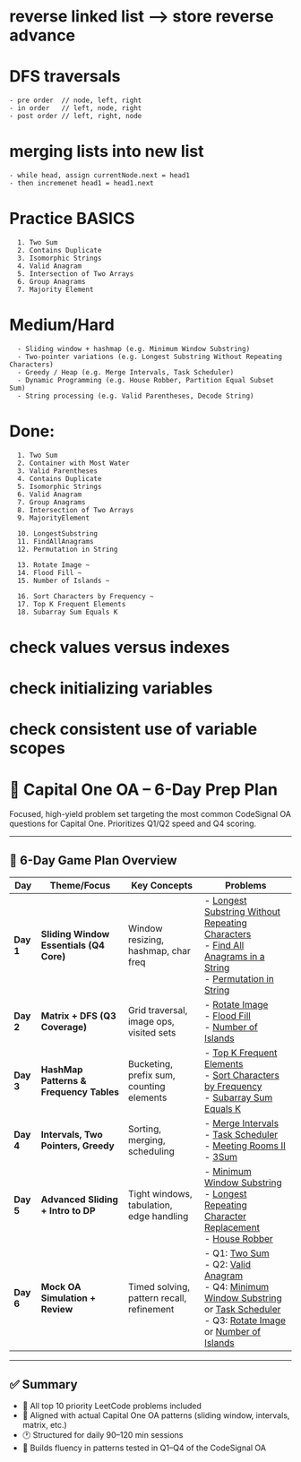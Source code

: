 # reverse linked list --> store reverse advance
# DFS traversals 
    - pre order  // node, left, right 
    - in order   // left, node, right
    - post order // left, right, node 

# merging lists into new list 
    - while head, assign currentNode.next = head1
    - then incremenet head1 = head1.next

# Practice BASICS 
      1. Two Sum 
      2. Contains Duplicate
      3. Isomorphic Strings
      4. Valid Anagram
      5. Intersection of Two Arrays
      6. Group Anagrams
      7. Majority Element

# Medium/Hard
      - Sliding window + hashmap (e.g. Minimum Window Substring)
      - Two-pointer variations (e.g. Longest Substring Without Repeating Characters)
      - Greedy / Heap (e.g. Merge Intervals, Task Scheduler)
      - Dynamic Programming (e.g. House Robber, Partition Equal Subset Sum)
      - String processing (e.g. Valid Parentheses, Decode String)

# Done: 
      1. Two Sum 
      2. Container with Most Water
      3. Valid Parentheses 
      4. Contains Duplicate
      5. Isomorphic Strings 
      6. Valid Anagram
      7. Group Anagrams 
      8. Intersection of Two Arrays 
      9. MajorityElement
      
      10. LongestSubstring 
      11. FindAllAnagrams
      12. Permutation in String

      13. Rotate Image ~
      14. Flood Fill ~ 
      15. Number of Islands ~

      16. Sort Characters by Frequency ~ 
      17. Top K Frequent Elements
      18. Subarray Sum Equals K


# check values versus indexes 
# check initializing variables 
# check consistent use of variable scopes 

# 💼 Capital One OA – 6-Day Prep Plan

Focused, high-yield problem set targeting the most common CodeSignal OA questions for Capital One. Prioritizes Q1/Q2 speed and Q4 scoring.

---

## 📅 6-Day Game Plan Overview

| Day | Theme/Focus                            | Key Concepts                             | Problems |
|-----|----------------------------------------|------------------------------------------|----------|
| **Day 1** | **Sliding Window Essentials (Q4 Core)**  | Window resizing, hashmap, char freq       | - [Longest Substring Without Repeating Characters](https://leetcode.com/problems/longest-substring-without-repeating-characters/)  <br> - [Find All Anagrams in a String](https://leetcode.com/problems/find-all-anagrams-in-a-string/)  <br> - [Permutation in String](https://leetcode.com/problems/permutation-in-string/) |
| **Day 2** | **Matrix + DFS (Q3 Coverage)**         | Grid traversal, image ops, visited sets   | - [Rotate Image](https://leetcode.com/problems/rotate-image/)  <br> - [Flood Fill](https://leetcode.com/problems/flood-fill/)  <br> - [Number of Islands](https://leetcode.com/problems/number-of-islands/) |
| **Day 3** | **HashMap Patterns & Frequency Tables** | Bucketing, prefix sum, counting elements  | - [Top K Frequent Elements](https://leetcode.com/problems/top-k-frequent-elements/)  <br> - [Sort Characters by Frequency](https://leetcode.com/problems/sort-characters-by-frequency/)  <br> - [Subarray Sum Equals K](https://leetcode.com/problems/subarray-sum-equals-k/) |
| **Day 4** | **Intervals, Two Pointers, Greedy**     | Sorting, merging, scheduling              | - [Merge Intervals](https://leetcode.com/problems/merge-intervals/)  <br> - [Task Scheduler](https://leetcode.com/problems/task-scheduler/)  <br> - [Meeting Rooms II](https://leetcode.com/problems/meeting-rooms-ii/)  <br> - [3Sum](https://leetcode.com/problems/3sum/) |
| **Day 5** | **Advanced Sliding + Intro to DP**      | Tight windows, tabulation, edge handling  | - [Minimum Window Substring](https://leetcode.com/problems/minimum-window-substring/)  <br> - [Longest Repeating Character Replacement](https://leetcode.com/problems/longest-repeating-character-replacement/)  <br> - [House Robber](https://leetcode.com/problems/house-robber/) |
| **Day 6** | **Mock OA Simulation + Review**         | Timed solving, pattern recall, refinement | - Q1: [Two Sum](https://leetcode.com/problems/two-sum/) <br> - Q2: [Valid Anagram](https://leetcode.com/problems/valid-anagram/) <br> - Q4: [Minimum Window Substring](https://leetcode.com/problems/minimum-window-substring/) or [Task Scheduler](https://leetcode.com/problems/task-scheduler/) <br> - Q3: [Rotate Image](https://leetcode.com/problems/rotate-image/) or [Number of Islands](https://leetcode.com/problems/number-of-islands/) |

---

## ✅ Summary

- 🔁 All top 10 priority LeetCode problems included
- 🎯 Aligned with actual Capital One OA patterns (sliding window, intervals, matrix, etc.)
- 🕐 Structured for daily 90–120 min sessions
- 🧠 Builds fluency in patterns tested in Q1–Q4 of the CodeSignal OA

